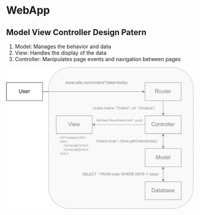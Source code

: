 # WebApp

## Model View Controller Design Patern
1. Model: Manages the behavior and data
2. View: Handles the display of the data
3. Controller: Manipulates page events and navigation between pages

![Model View Controller](Images/MVC.svg)
